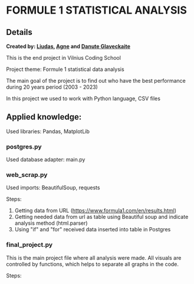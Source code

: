 # **FORMULE 1** STATISTICAL ANALYSIS
## Details
**Created by: [Liudas](https://github.com), [Agne](https://github.com) and [Danute Glaveckaite](https://github.com/NU-dot)**

This is the end project in Vilnius Coding School

Project theme: Formule 1 statistical data analysis

The main goal of the project is to find out who have the best performance during 20 years period (2003 - 2023)

In this project we used to work with Python language, CSV files

## Applied knowledge:

Used libraries: Pandas, MatplotLib

### postgres.py
Used database adapter: main.py

### web_scrap.py
Used imports: BeautifulSoup, requests

Steps:

1. Getting data from URL (https://www.formula1.com/en/results.html) 
2. Getting needed data from url as table using Beautiful soup and indicate analysis method (html.parser)
3. Using "if" and "for" received data inserted into table in Postgres


### final_project.py

This is the main project file where all analysis were made. All visuals are controlled by functions, which helps to separate all graphs in the code.

Steps:
